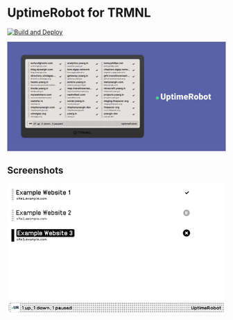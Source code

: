 # UptimeRobot for TRMNL

[![Build and Deploy](https://github.com/stephenyeargin/trmnl-uptimerobot/actions/workflows/build.yml/badge.svg)](https://github.com/stephenyeargin/trmnl-uptimerobot/actions/workflows/build.yml)

![promo](assets/promo.png)

## Screenshots

![screenshot](assets/screenshot.png)
